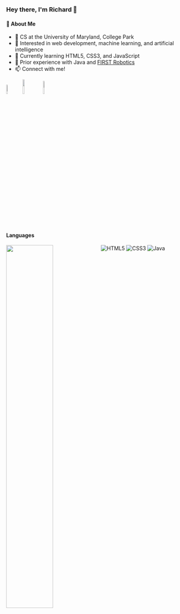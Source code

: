 ### Hey there, I'm Richard 👋<br/>

#### 🧠 About Me
- 🏫 CS at the University of Maryland, College Park
- 👀 Interested in web development, machine learning, and artificial intelligence
- 🌱 Currently learning HTML5, CSS3, and JavaScript
- 🤖 Prior experience with Java and <a href="https://github.com/RichardMukam/FRC_2022-8197" target="_blank">FIRST Robotics</a>
- 📫 Connect with me!

<a href="mailto: rmukam@terpmail.umd.edu"><img width="8%" src="https://img.shields.io/badge/Gmail-D14836?style=for-the-badge&logo=gmail&logoColor=white"></a>
<a href="https://www.linkedin.com/in/richardmukamjr/" target="_blank"><img width="10%" src="https://img.shields.io/badge/linkedin-%230077B5.svg?style=for-the-badge&logo=linkedin&logoColor=white"></a>
<a href="https://discord.com/users/186862370365243392" target="_blank"><img width="9.5%" src="https://img.shields.io/badge/Discord-7289DA?style=for-the-badge&logo=discord&logoColor=white"></a>

#### Languages
<img alt="HTML5" src="https://img.shields.io/badge/html5-%23E34F26.svg?style=for-the-badge&logo=html5&logoColor=white">
<img alt="CSS3" src="https://img.shields.io/badge/css3-%231572B6.svg?style=for-the-badge&logo=css3&logoColor=white">
<img alt="Java" src="https://img.shields.io/badge/java-%23ED8B00.svg?style=for-the-badge&logo=java&logoColor=white">

<img align="left" width="50%" src="https://github-readme-stats.vercel.app/api/top-langs/?username=richardmukam&layout=compact">